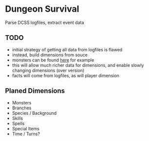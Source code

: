 Dungeon Survival
================

Parse DCSS logfiles, extract event data

## TODO

- initial strategy of getting all data from logfiles is flawed
- instead, build dimensions from souce
- monsters can be found [here](https://gitorious.org/crawl/crawl/source/6a27b25230144e365fc34c2df531008eb760e700:crawl-ref/source/mon-data.h) for example
- this will allow much richer data for dimensions, and enable slowly changing dimensions (over version)
- facts will come from logfiles, as will player dimension

## Planed Dimensions
- Monsters
- Branches
- Species / Background
- Skills
- Spells
- Special Items
- Time / Turns?

